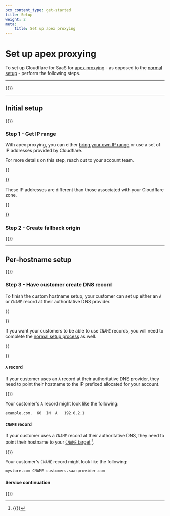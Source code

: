 ```yaml
---
pcx_content_type: get-started
title: Setup
weight: 2
meta:
    title: Set up apex proxying
---
```


# Set up apex proxying

To set up Cloudflare for SaaS for [apex proxying](/cloudflare-for-platforms/cloudflare-for-saas/start/advanced-settings/apex-proxying/) - as opposed to the [normal setup](/cloudflare-for-platforms/cloudflare-for-saas/start/getting-started/) - perform the following steps.

---

{{<render file="_get-started-prereqs.md" withParameters="(this should be within the account associated with your IP prefixes).">}}

---

## Initial setup

{{<render file="_get-started-initial-setup-preamble.md">}}
<br/>

### Step 1 - Get IP range

With apex proxying, you can either [bring your own IP range](/byoip/) or use a set of IP addresses provided by Cloudflare.

For more details on this step, reach out to your account team.

{{<Aside type="warning">}}

These IP addresses are different than those associated with your Cloudflare zone.

{{</Aside>}}

### Step 2 - Create fallback origin

{{<render file="_get-started-fallback-origin.md" noMarkdown=true >}}

---

## Per-hostname setup

{{<render file="_get-started-per-hostname.md" noMarkdown=true >}}

### Step 3 - Have customer create DNS record

To finish the custom hostname setup, your customer can set up either an `A` or `CNAME` record at their authoritative DNS provider.

{{<Aside type="note">}}

If you want your customers to be able to use `CNAME` records, you will need to complete the [normal setup process](/cloudflare-for-platforms/cloudflare-for-saas/start/getting-started/) as well.

{{</Aside>}}

#### `A` record

If your customer uses an `A` record at their authoritative DNS provider, they need to point their hostname to the IP prefixed allocated for your account.

{{<render file="_get-started-check-statuses.md">}}

Your customer's `A` record might look like the following:

```txt
example.com.  60  IN  A   192.0.2.1
```

#### `CNAME` record

If your customer uses a `CNAME` record at their authoritative DNS, they need to point their hostname to your [`CNAME` target](/cloudflare-for-platforms/cloudflare-for-saas/start/getting-started/#step-2-optional--create-cname-target) [^1].

{{<render file="_get-started-check-statuses.md">}}

Your customer's `CNAME` record might look like the following:

```txt
mystore.com CNAME customers.saasprovider.com
```

[^1]: {{<render file="_regional-services.md">}}

#### Service continuation

{{<render file="_get-started-service-continuation.md">}}